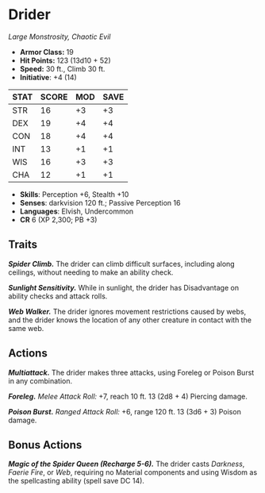 # Drider

*Large Monstrosity, Chaotic Evil*

- **Armor Class:** 19
- **Hit Points:** 123 (13d10 + 52)
- **Speed:** 30 ft., Climb 30 ft.
- **Initiative**: +4 (14)

|STAT|SCORE|MOD|SAVE|
| --- | --- | --- | ---- |
| STR | 16 | +3 | +3 |
| DEX | 19 | +4 | +4 |
| CON | 18 | +4 | +4 |
| INT | 13 | +1 | +1 |
| WIS | 16 | +3 | +3 |
| CHA | 12 | +1 | +1 |

- **Skills**: Perception +6, Stealth +10
- **Senses**: darkvision 120 ft.; Passive Perception 16
- **Languages**: Elvish, Undercommon
- **CR** 6 (XP 2,300; PB +3)

## Traits

***Spider Climb.*** The drider can climb difficult surfaces, including along ceilings, without needing to make an ability check.

***Sunlight Sensitivity.*** While in sunlight, the drider has Disadvantage on ability checks and attack rolls.

***Web Walker.*** The drider ignores movement restrictions caused by webs, and the drider knows the location of any other creature in contact with the same web.


## Actions

***Multiattack.*** The drider makes three attacks, using Foreleg or Poison Burst in any combination.

***Foreleg.*** *Melee Attack Roll:* +7, reach 10 ft. 13 (2d8 + 4) Piercing damage.

***Poison Burst.*** *Ranged Attack Roll:* +6, range 120 ft. 13 (3d6 + 3) Poison damage.


## Bonus Actions

***Magic of the Spider Queen (Recharge 5-6).*** The drider casts *Darkness*, *Faerie Fire*, or *Web*, requiring no Material components and using Wisdom as the spellcasting ability (spell save DC 14).
